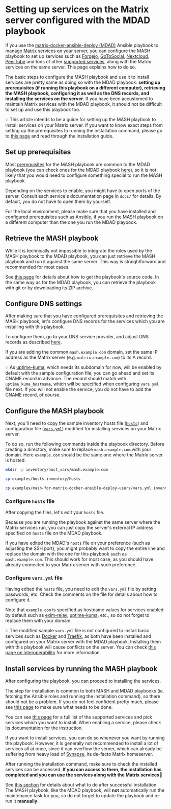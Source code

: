 <!--
SPDX-FileCopyrightText: 2025 Slavi Pantaleev
SPDX-FileCopyrightText: 2025 Suguru Hirahara

SPDX-License-Identifier: AGPL-3.0-or-later
-->

# Setting up services on the Matrix server configured with the MDAD playbook

If you use the [matrix-docker-ansible-deploy (MDAD)](https://github.com/spantaleev/matrix-docker-ansible-deploy/) Ansible playbook to manage [Matrix](https://matrix.org/) services on your server, you can configure the MASH playbook to set up services such as [Forgejo](services/forgejo.md), [GoToSocial](services/gotosocial.md), [Nextcloud](services/nextcloud.md), [PeerTube](services/peertube.md) and tons of other [supported services](./supported-services.md), along with the Matrix services on the same server. This page explains how to do so.

The basic steps to configure the MASH playbook and use it to install services are pretty same as doing so with the MDAD playbook: **setting up prerequisites (if running this playbook on a different computer), retrieving the MASH playbook, configuring it as well as the DNS records, and installing the services on the server**. If you have been accustomed to maintain Matrix services with the MDAD playbook, it should not be difficult to set up and use this playbook too.

💡 This article intends to be a guide for setting up the MASH playbook to install services on your Matrix server. If you want to know exact steps from setting up the prerequisites to running the installation command, please go to [this page](prerequisites.md) and read through the installation guide.

## Set up prerequisites

Most [prerequisites](prerequisites.md) for the MASH playbook are common to the MDAD playbook (you can check ones for the MDAD playbook [here](https://github.com/spantaleev/matrix-docker-ansible-deploy/blob/master/docs/prerequisites.md)), so it is not likely that you would need to configure something special to run the MASH playbook.

Depending on the services to enable, you might have to open ports of the server. Consult each service's documentation page in `docs/` for details. By default, you do not have to open them by yourself.

For the local environment, please make sure that you have installed and configured prerequisites such as [Ansible](ansible.md), if you run the MASH playbook on a different computer than the one you run the MDAD playbook.

## Retrieve the MASH playbook

While it is technically not impossible to integrate the roles used by the MASH playbook to the MDAD playbook, you can just retrieve the MASH playbook and run it against the same server. This way is straightforward and recommended for most cases.

See [this page](getting-the-playbook.md) for details about how to get the playbook's source code. In the same way as for the MDAD playbook, you can retrieve the playbook with git or by downloading its ZIP archive.

## Configure DNS settings

After making sure that you have configured prerequisites and retrieving the MASH playbook, let's configure DNS records for the services which you are installing with this playbook.

To configure them, go to your DNS service provider, and adjust DNS records as described [here](configuring-dns.md).

If you are adding the common `mash.example.com` domain, set the same IP address as the Matrix server (e.g. `matrix.example.com`) to its A record.

💡 As [uptime-kuma](services/uptime-kuma.md), which needs its subdomain for now, will be enabled by default with the sample configuration file, you can go ahead and set its CNAME record in advance. The record should match with `uptime_kuma_hostname`, which will be specified when configuring `vars.yml` file next. If you will not enable the service, you do not have to add the CNAME record, of course.

## Configure the MASH playbook

Next, you'll need to copy the sample inventory hosts file ([`hosts`](../examples/hosts)) and configuration file ([`vars.yml`](../examples/mash-for-matrix-docker-ansible-deploy-users/vars.yml)) modified for installing services on your Matrix server.

To do so, run the following commands inside the playbook directory. Before creating a directory, make sure to replace `mash.example.com` with your domain. Here `example.com` should be the same one where the Matrix server is hosted.

```sh
mkdir -p inventory/host_vars/mash.example.com

cp examples/hosts inventory/hosts

cp examples/mash-for-matrix-docker-ansible-deploy-users/vars.yml inventory/host_vars/mash.example.com/vars.yml
```

### Configure `hosts` file

After copying the files, let's edit your `hosts` file.

Because you are running the playbook against the same server where the Matrix services run, you can just copy the server's external IP address specified on `hosts` file on the MDAD playbook.

If you have edited the MDAD's `hosts` file on your preference (such as adjusting the SSH port), you might probably want to copy the entire line and replace the domain with the one for this playbook such as `mash.example.com`. This should work for most case, as you should have already connected to your Matrix server with such preference.

### Configure `vars.yml` file

Having edited the `hosts` file, you need to edit the `vars.yml` file by setting passwords, etc. Check the comments on the file for details about how to configure it.

Note that `example.com` is specified as hostname values for services enabled by default such as [exim-relay](services/exim-relay.md), [uptime-kuma](services/uptime-kuma.md), etc., so do not forget to replace them with your domain.

💡 The modified sample `vars.yml` file is not configured to install basic services such as [Docker](services/docker.md) and [Traefik](services/traefik.md), as both have been installed and configured on your Matrix server with the MDAD playbook. Installing them with this playbook will cause conflicts on the server. You can check [this page on interoperability](interoperability.md) for more information.

## Install services by running the MASH playbook

After configuring the playbook, you can proceed to installing the services.

The step for installation is common to both MASH and MDAD playbooks (ie. fetching the Ansible roles and running the installation command), so there should not be a problem. If you do not feel confident pretty much, please see [this page](installing.md) to make sure what needs to be done.

You can see [this page](supported-services.md) for a full list of the supported services and pick services which you want to install. When enabling a service, please check its documentation for the instruction.

If you want to install services, you can do so whenever you want by running the playbook. However, it is generally not recommended to install a lot of services all at once, since it can overflow the server, which can already be suffering from heavy load of [Synapse](https://github.com/spantaleev/matrix-docker-ansible-deploy/blob/master/docs/configuring-playbook-synapse.md), its de-facto Matrix homeserver.

After running the installation command, make sure to check the installed services can be accessed. **If you can access to them, the installation has completed and you can use the services along with the Matrix services**🎉

See [this section](installing.md#things-to-do-next) for details about what to do after successful installation. The MASH playbook, like the MDAD playbook, will **not** automatically run the maintenance task for you, so do not forget to update the playbook and re-run it **manually**.
